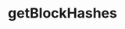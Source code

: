 ---
title: getBlockHashes
api:
  file: api.json
  operationId: rpc-kadena-getblockhashes
hidden: false
---